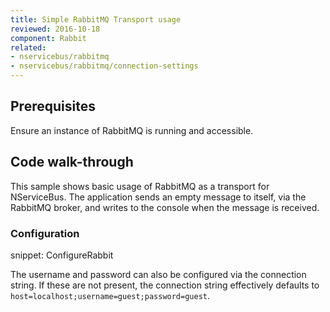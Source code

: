 ```yaml
---
title: Simple RabbitMQ Transport usage
reviewed: 2016-10-18
component: Rabbit
related:
- nservicebus/rabbitmq
- nservicebus/rabbitmq/connection-settings
---
```



## Prerequisites

Ensure an instance of RabbitMQ is running and accessible.


## Code walk-through

This sample shows basic usage of RabbitMQ as a transport for NServiceBus. The application sends an empty message to itself, via the RabbitMQ broker, and writes to the console when the message is received.


### Configuration

snippet: ConfigureRabbit

The username and password can also be configured via the connection string. If these are not present, the connection string effectively defaults to `host=localhost;username=guest;password=guest`.
